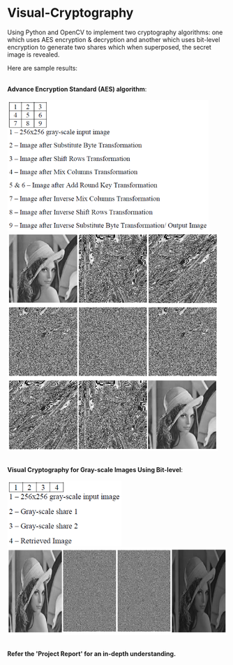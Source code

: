 # Visual-Cryptography
Using Python and OpenCV to implement two cryptography algorithms: one which uses AES encryption & decryption and another which uses bit-level encryption to generate two shares which when superposed, the secret image is revealed.
<br/>

Here are sample results:  
<br/>

**Advance Encryption Standard (AES) algorithm**:<br/><br/>
<img src="images/AES-legend.PNG" height="300"/><br/>
<img src="images/AES-sample.PNG" height="500"/><br/>
<br/>

**Visual Cryptography for Gray-scale Images Using Bit-level**:<br/><br/>
<img src="images/Bit-level-legend.PNG" height="150"/><br/>
<img src="images/Bit-level-sample.PNG" height="200"/><br/>
<br/>

**Refer the 'Project Report' for an in-depth understanding.**
